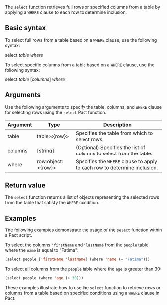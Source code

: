 The `select` function retrieves full rows or specified columns from a table by applying a `WHERE` clause to each row to determine inclusion.

## Basic syntax

To select full rows from a table based on a `WHERE` clause, use the following syntax:

select *table* *where*

To select specific columns from a table based on a `WHERE` clause, use the following syntax:

select *table* [*columns*] *where*

## Arguments

Use the following arguments to specify the table, columns, and `WHERE` clause for selecting rows using the `select` Pact function.

| Argument | Type | Description |
| --- | --- | --- |
| table | table:<{row}> | Specifies the table from which to select rows. |
| columns | [string] | (Optional) Specifies the list of columns to select from the table. |
| where | row:object:<{row}> | Specifies the `WHERE` clause to apply to each row to determine inclusion. |

## Return value

The `select` function returns a list of objects representing the selected rows from the table that satisfy the `WHERE` condition.

## Examples

The following examples demonstrate the usage of the `select` function within a Pact script.

To select the columns `'firstName` and `'lastName` from the `people` table where the `name` is equal to "Fatima":

```lisp
(select people ['firstName 'lastName] (where 'name (= "Fatima")))
```

To select all columns from the `people` table where the `age` is greater than 30:

```lisp
(select people (where 'age (> 30)))
```

These examples illustrate how to use the `select` function to retrieve rows or columns from a table based on specified conditions using a `WHERE` clause in Pact.
